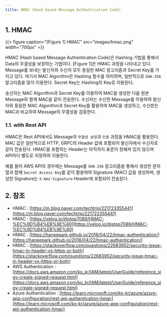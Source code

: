 ```yaml
---
title: HMAC (Hash based Message Authentication Code)
---
```


## 1. HMAC

{{< figure caption="[Figure 1] HMAC" src="images/hmac.png" width="700px" >}}

HMAC (Hash based Message Authentication Code)은 Hashing 기법을 통해서 Data의 무결성을 보장하는 기법이다. [Figure 1]은 HMAC 과정을 나타내고 있다. Message를 보내는 발신자와 수신자 모두 동일한 MAC 알고리즘과 Secret Key를 가지고 있다. 여기서 MAC Algorithm은 Hashing 함수를 의미하며, 일반적으로 `SHA-256` 알고리즘을 많이 이용한다. Secret Key는 Hashing의 Key로 이용된다.

송신자는 MAC Algorithm과 Secret Key를 이용하여 MAC을 생성한 다음 원본 Message와 함께 MAC을 같이 전송한다. 수신자는 수신한 Message를 이용하여 발신자와 동일한 MAC Algorithm과 Secret Key를 활용하여 MAC을 생성하고, 수신받은 MAC과 비교하여 Message의 무결성을 검증한다.

### 1.1. with Rest API

HMAC은 Rest API에서도 Message의 `무결성 보장`과 `인증` 과정을 HMAC을 활용한다. MAC 값은 일반적으로 HTTP, GRPC의 Header 값에 포함되어 발신자에서 수신자로 같이 전송된다. HMAC을 포함하는 Header는 아직까지 표준이 정해져 있지 않으며 API마다 별도로 지정하여 이용한다.

예를 들어 AWS API의 경우에는 Message를 `SHA-256` 알고리즘을 통해서 생성한 문자열과 함께 `Secret Access Key`를 같이 활용하여 Signature (MAC) 값을 생성하며, 생성한 Signature는 `X-Amz-Signature` Header에 포함되어 전송된다.

## 2. 참조

* HMAC : [https://m.blog.naver.com/techtrip/221723355441](https://m.blog.naver.com/techtrip/221723355441)
* HMAC : [https://velog.io/@stop7089/HMAC-%EC%9D%B4%EB%9E%80](https://velog.io/@stop7089/HMAC-%EC%9D%B4%EB%9E%80)
* HMAC : [https://haneepark.github.io/2018/04/22/hmac-authentication/](https://haneepark.github.io/2018/04/22/hmac-authentication/)
* HMAC : [https://stackoverflow.com/questions/22683952/security-issue-hmac-in-header-vs-https-or-both](https://stackoverflow.com/questions/22683952/security-issue-hmac-in-header-vs-https-or-both)
* AWS Authentication : [https://docs.aws.amazon.com/ko_kr/IAM/latest/UserGuide/reference_sigv-create-signed-request.html](https://docs.aws.amazon.com/ko_kr/IAM/latest/UserGuide/reference_sigv-create-signed-request.html)
* Azure Authentication : [https://learn.microsoft.com/ko-kr/azure/azure-app-configuration/rest-api-authentication-hmac](https://learn.microsoft.com/ko-kr/azure/azure-app-configuration/rest-api-authentication-hmac)
